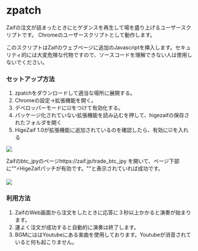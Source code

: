 # zpatch
Zaifの注文が詰まったときにヒゲダンスを再生して場を盛り上げるユーザースクリプトです。
Chromeのユーザースクリプトとして動作します。

このスクリプトはZaifのウェブページに追加のJavascriptを挿入します。セキュリティ的には大変危険な代物ですので、ソースコードを理解できない人は使用しないでください。


### セットアップ方法
1. zpatchをダウンロードして適当な場所に展開する。
2. Chromeの設定→拡張機能を開く。
3. デベロッパーモードに☑をつけて有効化する。
4. パッケージ化されていない拡張機能を読み込むを押して、higezaifの保存されたフォルダを開く
5. HigeZaif 1.0が拡張機能に追加されているのを確認したら、有効に☑を入れる

<img src="http://cdn-ak.f.st-hatena.com/images/fotolife/n/nyatla/20170327/20170327170820_original.png?1490602113"/>



Zaifのbtc_jpyのページhttps://zaif.jp/trade_btc_jpy を開いて、ページ下部に""⚡HigeZaifパッチが有効です。""と表示されていれば成功です。

<img src="http://cdn-ak.f.st-hatena.com/images/fotolife/n/nyatla/20170212/20170212233856_original.png?1486910344"/>


### 利用方法

1. ZaifのWeb画面から注文をしたときに応答に３秒以上かかると演奏が始まります。
2. 運よく注文が成功すると自動的に演奏は終了します。
3. BGMにははYoutubeにある楽曲を使用しております。Youtubeが消音されていると何も起こりません。
